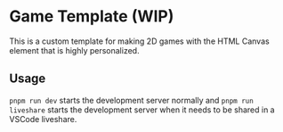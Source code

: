 # Game Template (WIP)

This is a custom template for making 2D games with the HTML Canvas element that is highly personalized.

## Usage

`pnpm run dev` starts the development server normally and
`pnpm run liveshare` starts the development server when it needs to be shared in a VSCode liveshare.
